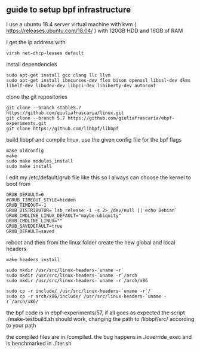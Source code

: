 ## guide to setup bpf infrastructure

I use a ubuntu 18.4 server virtual machine with kvm ( https://releases.ubuntu.com/18.04/ ) with 120GB HDD and 16GB of RAM

I get the ip address with 
```
virsh net-dhcp-leases default
```

install dependencies
```
sudo apt-get install gcc clang llc llvm 
sudo apt-get install ibncurses-dev flex bison openssl libssl-dev dkms libelf-dev libudev-dev libpci-dev libiberty-dev autoconf

```
clone the git repositories

```
git clone --branch stable5.7 https://github.com/giuliafrascaria/linux.git
git clone --branch 5.7 https://github.com/giuliafrascaria/ebpf-experiments.git
git clone https://github.com/libbpf/libbpf
```
build libbpf and compile linux, use the given config file for the bpf flags
```
make oldconfig
make
sudo make modules_install
sudo make install

```
I edit my /etc/default/grub file like this so I always can choose the kernel to boot from
```
GRUB_DEFAULT=0
#GRUB_TIMEOUT_STYLE=hidden
GRUB_TIMEOUT=-1
GRUB_DISTRIBUTOR=`lsb_release -i -s 2> /dev/null || echo Debian`
GRUB_CMDLINE_LINUX_DEFAULT="maybe-ubiquity"
GRUB_CMDLINE_LINUX=""
GRUB_SAVEDEFAULT=true
GRUB_DEFAULT=saved
```

reboot and then from the linux folder create the new global and local headers
```
make headers_install

sudo mkdir /usr/src/linux-headers-`uname -r`
sudo mkdir /usr/src/linux-headers-`uname -r`/arch
sudo mkdir /usr/src/linux-headers-`uname -r`/arch/x86

sudo cp -r include/ /usr/src/linux-headers-`uname -r`/
sudo cp -r arch/x86/include/ /usr/src/linux-headers-`uname -r`/arch/x86/
```
the bpf code is in ebpf-experiments/57, if all goes as expected the script ./make-testbuild.sh should work, changing the path to /libbpf/src/ according to your path

the compiled files are in /compiled. the bug happens in ./override_exec and is benchmarked in ./iter.sh